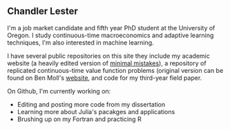 ## Chandler Lester 

I'm a job market candidate and fifth year PhD student at the University of Oregon. I study continuous-time macroeconomics and adaptive learning techniques, I'm also interested in machine learning. 

I have several public repositories on this site they include my academic website (a heavily edited version of [minimal mistakes](https://mmistakes.github.io/minimal-mistakes/)), a repository of replicated continuous-time value function problems (original version can be found on Ben Moll's [website](https://benjaminmoll.com/codes/), and code for my third-year field paper. 

On Github, I'm currently working on:
- Editing and posting more code from my dissertation
- Learning more about Julia's pacakges and applications 
- Brushing up on my Fortran and practicing R
